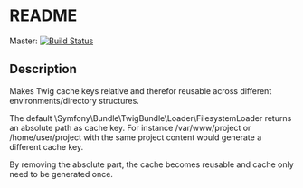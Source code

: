 README
======

Master: [![Build Status](https://travis-ci.org/jeroenvdheuvel/twig-relative-cache-key-bundle.svg?branch=master)](https://travis-ci.org/jeroenvdheuvel/twig-relative-cache-key-bundle)

Description
-----------
Makes Twig cache keys relative and therefor reusable across different environments/directory structures.

The default \Symfony\Bundle\TwigBundle\Loader\FilesystemLoader returns an absolute path as cache key.
For instance /var/www/project or /home/user/project with the same project content would generate a different cache key.

By removing the absolute part, the cache becomes reusable and cache only need to be generated once.
